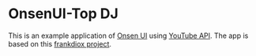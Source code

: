 # OnsenUI-Top DJ

This is an example application of [Onsen UI](http://onsen.io) using [YouTube API](https://developers.google.com/youtube/v3/).
The app is based on this [frankdiox project](https://github.com/frankdiox/OnsenUI-YouTube).

